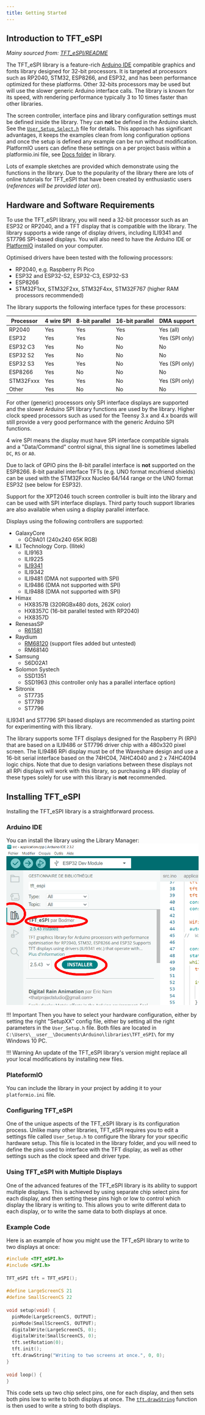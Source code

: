 ```yaml
---
title: Getting Started
---
```


## Introduction to TFT_eSPI

*Mainy sourced from: [TFT_eSPI/README](https://github.com/Bodmer/TFT_eSPI/blob/master/README.md)*

The TFT_eSPI library is a feature-rich [Arduino IDE](https://www.arduino.cc/en/software) compatible graphics and fonts
library designed for 32-bit processors. It is targeted at processors such as RP2040, STM32, ESP8266, and ESP32, and has
been performance optimized for these platforms. Other 32-bits processors may be used but will use the slower generic 
Arduino interface calls. The library is known for its speed, with rendering performance typically 3 to 10 times faster
than other libraries.

The screen controller, interface pins and library configuration settings must be defined inside the library. They can 
**not** be defined in the Arduino sketch. See the
[`User_Setup_Select.h`](https://github.com/Bodmer/TFT_eSPI/blob/master/User_Setup_Select.h) file for details.
This approach has significant advantages, it keeps the examples clean from long configuration options and once the setup
is defined any example can be run without modification. PlatformIO users can define these settings on a per project
basis within a platformio.ini file, see [Docs folder](https://github.com/Bodmer/TFT_eSPI/tree/master/docs) in library.

Lots of example sketches are provided which demonstrate using the functions in the library. Due to the popularity of the
library there are lots of online tutorials for TFT_eSPI that have been created by enthusiastic users (*references will 
be provided later on*).

## Hardware and Software Requirements

To use the TFT_eSPI library, you will need a 32-bit processor such as an ESP32 or RP2040, and a TFT display that is 
compatible with the library. The library supports a wide range of display drivers, including ILI9341 and ST7796
SPI-based displays. You will also need to have the Arduino IDE or [PlatformIO](https://platformio.org/) installed on
your computer.

Optimised drivers have been tested with the following processors:

* RP2040, e.g. Raspberry Pi Pico
* ESP32 and ESP32-S2, ESP32-C3, ESP32-S3
* ESP8266
* STM32F1xx, STM32F2xx, STM32F4xx, STM32F767 (higher RAM processors recommended)

The library supports the following interface types for these processors:

| Processor  | 4 wire SPI | 8-bit parallel | 16-bit parallel | DMA support    |
|------------|------------|----------------|-----------------|----------------|
| RP2040     | Yes        | Yes            | Yes             | Yes (all)      |
| ESP32      | Yes        | Yes            | No              | Yes (SPI only) |
| ESP32 C3   | Yes        | No             | No              | No             |
| ESP32 S2   | Yes        | No             | No              | No             |
| ESP32 S3   | Yes        | Yes            | No              | Yes (SPI only) |
| ESP8266    | Yes        | No             | No              | No             |
| STM32Fxxx  | Yes        | Yes            | No              | Yes (SPI only) |
| Other      | Yes        | No             | No              | No             |

For other (generic) processors only SPI interface displays are supported and the slower Arduino SPI library functions
are used by the library. Higher clock speed processors such as used for the Teensy 3.x and 4.x boards will still provide
a very good performance with the generic Arduino SPI functions.

4 wire SPI means the display must have SPI interface compatible signals and a "Data/Command" control signal, this signal
line is sometimes labelled `DC`, `RS` or `A0`.

Due to lack of GPIO pins the 8-bit parallel interface is **not** supported on the ESP8266. 8-bit parallel interface TFTs
(e.g. UNO format mcufriend shields) can be used with the STM32Fxxx Nucleo 64/144 range or the UNO format ESP32 (see
below for ESP32).

Support for the XPT2046 touch screen controller is built into the library and can be used with SPI interface displays.
Third party touch support libraries are also available when using a display parallel interface.

Displays using the following controllers are supported:

* GalaxyCore
    * GC9A01 (240x240 65K RGB)
* ILI Technology Corp. (Ilitek)
    * ILI9163
    * ILI9225
    * [ILI9341](hardware/ili9341.md)
    * ILI9342
    * ILI9481 (DMA not supported with SPI)
    * ILI9486 (DMA not supported with SPI)
    * ILI9488 (DMA not supported with SPI)
* Himax
    * HX8357B (320RGBx480 dots, 262K color)
    * HX8357C (16-bit parallel tested with RP2040)
    * HX8357D
* RenesasSP
    * [R61581](hardware/r61581.md)
* Raydium
    * [RM68120](hardware/rm68120.md) (support files added but untested)
    * RM68140
* Samsung
    * S6D02A1
* Solomon Systech
    * SSD1351
    * SSD1963 (this controller only has a parallel interface option)
* Sitronix
    * ST7735
    * ST7789
    * ST7796
 
ILI9341 and ST7796 SPI based displays are recommended as starting point for experimenting with this library.

The library supports some TFT displays designed for the Raspberry Pi (RPi) that are based on a ILI9486 or ST7796 driver
chip with a 480x320 pixel screen. The ILI9486 RPi display must be of the Waveshare design and use a 16-bit serial
interface based on the 74HC04, 74HC4040 and 2 x 74HC4094 logic chips. Note that due to design variations between these
displays not all RPi displays will work with this library, so purchasing a RPi display of these types solely for use
with this library is **not** recommended.

## Installing TFT_eSPI

Installing the TFT_eSPI library is a straightforward process.

### Arduino IDE

You can install the library using the Library Manager:
![Install TFT_eSPI](img/select-TFT_eSPI-arduino.png)

!!! Important
    Then you have to select your hardware configuration, either by setting the right "SetupXX" config file, either by
    setting all the right parameters in the `User_Setup.h` file. Both files are located in 
    `C:\Users\__user__\Documents\Arduino\libraries\TFT_eSPI\` for my Windows 10 PC.

!!! Warning
    An update of the TFT_eSPI library's version might replace all your local modifications by installing new files. 

### PlateformIO

You can include the library in your project by adding it to your `platformio.ini` file.

### Configuring TFT_eSPI

One of the unique aspects of the TFT_eSPI library is its configuration process. Unlike many other libraries, TFT_eSPI
requires you to edit a settings file called `User_Setup.h` to configure the library for your specific hardware setup. 
This file is located in the library folder, and you will need to define the pins used to interface with the TFT display, 
as well as other settings such as the clock speed and driver type.

### Using TFT_eSPI with Multiple Displays

One of the advanced features of the TFT_eSPI library is its ability to support multiple displays. This is achieved by
using separate chip select pins for each display, and then setting these pins high or low to control which display the
library is writing to. This allows you to write different data to each display, or to write the same data to both
displays at once.

### Example Code

Here is an example of how you might use the TFT_eSPI library to write to two displays at once:

```cpp
#include <TFT_eSPI.h>
#include <SPI.h>

TFT_eSPI tft = TFT_eSPI();

#define LargeScreenCS 21
#define SmallScreenCS 22

void setup(void) {
  pinMode(LargeScreenCS, OUTPUT);
  pinMode(SmallScreenCS, OUTPUT);
  digitalWrite(LargeScreenCS, 0);
  digitalWrite(SmallScreenCS, 0);
  tft.setRotation(0);
  tft.init();
  tft.drawString("Writing to two screens at once.", 0, 0);
}

void loop() {
}
```

This code sets up two chip select pins, one for each display, and then sets both pins low to write to both displays at
once. The [`tft.drawString`](tft_espi/methods/drawstring.md) function is then used to write a string to both displays.
